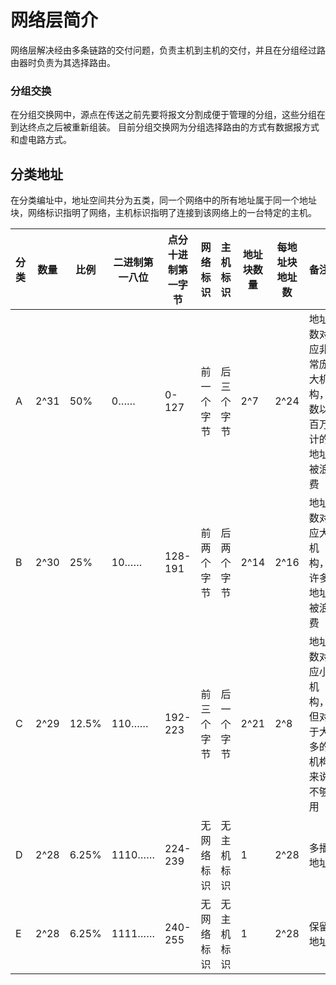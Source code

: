 # 网络层简介
网络层解决经由多条链路的交付问题，负责主机到主机的交付，并且在分组经过路由器时负责为其选择路由。

### 分组交换
在分组交换网中，源点在传送之前先要将报文分割成便于管理的分组，这些分组在到达终点之后被重新组装。
目前分组交换网为分组选择路由的方式有数据报方式和虚电路方式。



## 分类地址

在分类编址中，地址空间共分为五类，同一个网络中的所有地址属于同一个地址块，网络标识指明了网络，主机标识指明了连接到该网络上的一台特定的主机。

|分类|数量|比例|二进制第一八位|点分十进制第一字节|网络标识|主机标识|地址块数量|每地址块地址数|备注|私有地址|私有地址空间|
|---|---|---|---|---|---|---|---|---|---|---|---|
|A|2^31|50%|0……|0-127|前一个字节|后三个字节|2^7|2^24|地址数对应非常庞大机构，数以百万计的地址被浪费|10.0.0.0~10.255.255.255 /8|一千六百万，对应超大型机构|
|B|2^30|25%|10……|128-191|前两个字节|后两个字节|2^14|2^16|地址数对应大机构，许多地址被浪费| 172.16.0.0~172.31.255.255 /12|百万级，对应大型机构|
|C|2^29|12.5%|110……|192-223|前三个字节|后一个字节|2^21|2^8|地址数对应小机构，但对于大多的机构来说不够用|192.168.0.0~192.168.255.255 /16|三万多，对应中小型机构|
|D|2^28|6.25%|1110……|224-239|无网络标识|无主机标识|1|2^28|多播地址|无私有地址|无私有地址|
|E|2^28|6.25%|1111……|240-255|无网络标识|无主机标识|1|2^28|保留地址|无私有地址|无私有地址|


